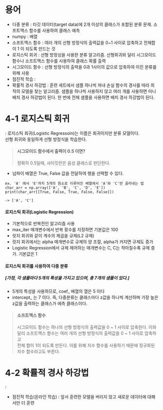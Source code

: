 # 용어
- 다중 분류 : 타깃 데이터(target data)에 2개 이상의 클래스가 포함된 분류 문제. 소프트맥스 함수를 사용하여 클래스 예측
- numpy : 배열
- 소프트맥스 함수 : 여러 개의 선형 방정식의 출력값을 0~1 사이로 압축하고 전체합이 1 이 되도록 만드는 것
- 로지스틱 회귀 : 선형 방정싱을 사용한 분류 알고리즘. 선형회귀와 달리 시그모이드 함수나 소프트맥스 함수를 사용하여 클래스 확률 출력
- 시그모이드 함수 : 선형 방정식의 출력을 0과 1사이의 값으로 압축하여 이진 분류를 위해 사용
- 점진적 학습 :
- 확률적 경사 하강법 : 훈련 세트에서 샘플 하나씩 꺼내 손실 함수의 경사를 따라 최적의 모델을 찾는 알고리즘.   샘플을 하나씩 사용하지 않고 여러 개를 사용하면 미니배치 경사 하강법이 된다. 한 번에 전체 샘플을 사용하면 배치 경사 하강법이 된다.

# 4-1 로지스틱 회귀
: 로지스틱 회귀(Logistic Regressoin)는 이름은 회귀이지만 분류 모델이다.   
선형 회귀와 동일하게 선형 방정식을 학습한다.

> #### 시그모이드 함수에서 출력이 0.5 이면?
> 정확히 0.5일때, 사이킷런은 음성 클래스로 판단한다.

- 넘파이 배열은 True, False 값을 전달하여 행을 선택할 수 있다.
```
ex. 'A' 에서 'E'까지 5개의 원소로 이루어진 배열에서 'A'와 'C'만 골라내는 법
char_arr = np.array(['A', 'B', 'C', 'D', 'E'])
print(char_arr[[True, False, True, False, False]])

-> ['A', 'C']
```
#### 로지스틱 회귀(Logistic Regression)
- 기본적으로 반복전인 알고리즘 사용
- max_iter 매개변수에서 반복 횟수를 지정하면 기본값은 100
- 릿지 회귀와 같이 계수의 제곱을 규제(L2 규제)
- 릿지 회귀에서는 alpha 매개변수로 규제의 양 조절, alpha가 커지면 규제도 증가
- Logistic Regression에서 규제 제어하는 매개변수는 C, C는 작아질수록 규제 증가. 기본값은 1

#### 로지스틱 회귀를 사용하여 다중 분류
##### [가정, 각 샘플마다 5개의 특성을 가지고 있으며, 총 7개의 샘플이 있다.]
- 5개의 특성을 사용하므로, coef_ 배열의 열은 5 이다
- intercept_ 는 7 이다. 즉, 다중분류는 클래스마다 z값을 하나씩 계산하며 가장 높은 z값을 출력하는 클래스가 에측 클래스이다.

> #### 소프트맥스 함수
> 시그모이드 함수는 하나의 선형 방정식의 출력값을 0 ~ 1 사이로 압축한다. 이와 달리 소프트맥스 함수는 여러 개의 선형 방정식의 출력값을 0 ~ 1 사이로 압축하고   
> 전체 합이 1이 되도록 만든다. 이를 위해 지수 함수를 사용하기 때문에 정규화된 지수 함수라고도 부른다.

# 4-2 확률적 경사 하강법
: 
- 점진적 학습(온라인 학습) : 앞서 훈련한 모델을 버리지 않고 새로운 데이터에 대해서만 더 훈련

  



